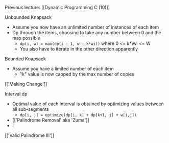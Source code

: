 Previous lecture: [[Dynamic Programming C (10)]]


Unbounded Knapsack
- Assume you now have an unlimited number of instances of each item
- Dp through the items, choosing to take any number between 0 and the max possible
	- `dp(i, w) = max(dp(i - 1, w - k*wi))` where 0 <= k*\wi <= W
	- You also have to iterate in the other direction apparently

Bounded Knapsack
- Assume you have a limited number of each item
	- "k" value is now capped by the max number of copies

 [['Making Change']]

Interval dp
- Optimal value of each interval is obtained by optimizing values between all sub-segments
	- `dp[i, j] = optimize(dp[i, k] + dp[k+1, j] + w[i,j])`
- [['Palindrome Removal' aka 'Zuma']]
- I

[['Valid Palindrome III']]